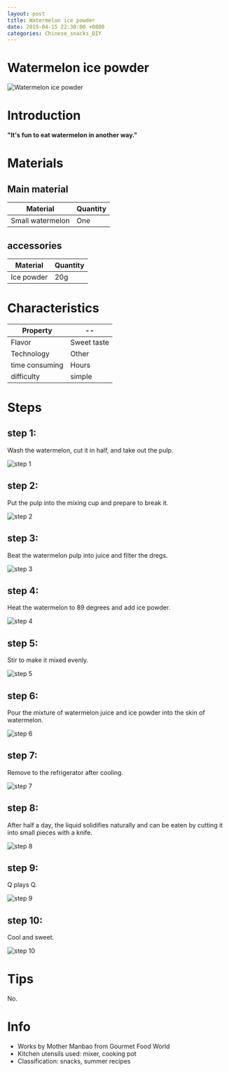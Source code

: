 ```yaml
---
layout: post
title: Watermelon ice powder
date: 2019-04-15 22:30:00 +0800
categories: Chinese_snacks_DIY
---
```


# Watermelon ice powder

![Watermelon ice powder]({{site.baseurl}}/img/407407/407407.jpg)

# Introduction

**"It's fun to eat watermelon in another way."**

# Materials


## Main material

Material|Quantity
--|--
Small watermelon|One

## accessories

Material|Quantity
--|--
Ice powder|20g

# Characteristics

Property|--
--|--
Flavor|Sweet taste
Technology|Other
time consuming|Hours
difficulty|simple

# Steps

## step 1:

Wash the watermelon, cut it in half, and take out the pulp.

![step 1]({{site.baseurl}}/img/407407/1.jpg)

## step 2:

Put the pulp into the mixing cup and prepare to break it.

![step 2]({{site.baseurl}}/img/407407/2.jpg)

## step 3:

Beat the watermelon pulp into juice and filter the dregs.

![step 3]({{site.baseurl}}/img/407407/3.jpg)

## step 4:

Heat the watermelon to 89 degrees and add ice powder.

![step 4]({{site.baseurl}}/img/407407/4.jpg)

## step 5:

Stir to make it mixed evenly.

![step 5]({{site.baseurl}}/img/407407/5.jpg)

## step 6:

Pour the mixture of watermelon juice and ice powder into the skin of watermelon.

![step 6]({{site.baseurl}}/img/407407/6.jpg)

## step 7:

Remove to the refrigerator after cooling.

![step 7]({{site.baseurl}}/img/407407/7.jpg)

## step 8:

After half a day, the liquid solidifies naturally and can be eaten by cutting it into small pieces with a knife.

![step 8]({{site.baseurl}}/img/407407/8.jpg)

## step 9:

Q plays Q.

![step 9]({{site.baseurl}}/img/407407/9.jpg)

## step 10:

Cool and sweet.

![step 10]({{site.baseurl}}/img/407407/10.jpg)

# Tips

No.

# Info

- Works by Mother Manbao from Gourmet Food World
- Kitchen utensils used: mixer, cooking pot
- Classification: snacks, summer recipes